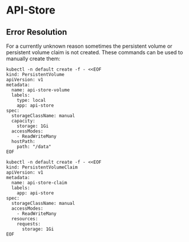 # API-Store 

## Error Resolution 
For a currently unknown reason sometimes the persistent volume or persistent volume claim is not created. These commands can be used to manually create them: 

```
kubectl -n default create -f - <<EOF
kind: PersistentVolume
apiVersion: v1
metadata:
  name: api-store-volume
  labels:
    type: local
    app: api-store
spec:
  storageClassName: manual
  capacity:
    storage: 1Gi
  accessModes:
    - ReadWriteMany
  hostPath:
    path: "/data"
EOF
```

```
kubectl -n default create -f - <<EOF
kind: PersistentVolumeClaim
apiVersion: v1
metadata:
  name: api-store-claim
  labels:
    app: api-store
spec:
  storageClassName: manual
  accessModes:
    - ReadWriteMany
  resources:
    requests:
      storage: 1Gi
EOF
```